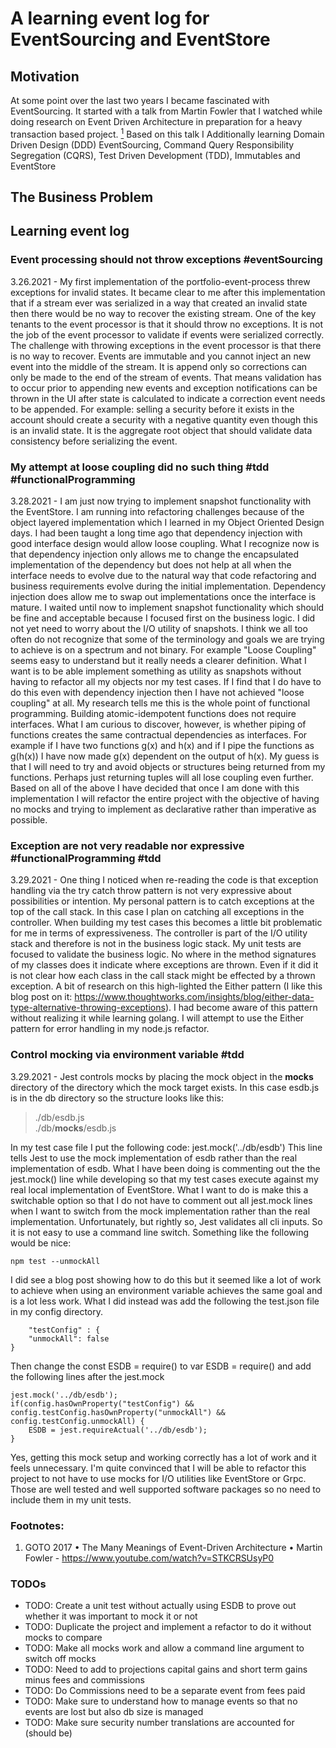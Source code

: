 # A learning event log for EventSourcing and EventStore
## Motivation
At some point over the last two years I became fascinated with EventSourcing.  It started with a talk from Martin Fowler that I watched while doing research on Event Driven Architecture in preparation for a heavy transaction based project. [<sup>1</sup>](#footnotes) Based on this talk I 
 Additionally learning Domain Driven Design (DDD) EventSourcing, Command Query Responsibility Segregation (CQRS), Test Driven Development (TDD), Immutables and EventStore


## The Business Problem

## Learning event log

### Event processing should not throw exceptions #eventSourcing
3.26.2021 -  My first implementation of the portfolio-event-process threw exceptions for invalid states.  It became clear to me after this implementation that if a stream ever was serialized in a way that created an invalid state then there would be no way to recover the existing stream.  One of the key tenants to the event processor is that it should throw no exceptions.  It is not the job of the event processor to validate if events were serialized correctly. The challenge with throwing exceptions in the event processor is that there is no way to recover.  Events are immutable and you cannot inject an new event into the middle of the stream.  It is append only so corrections can only be made to the end of the stream of events.  That means validation has to occur prior to appending new events and exception notifications can be thrown in the UI after state is calculated to indicate a correction event needs to be appended.  For example: selling a security before it exists in the account should create a security with a negative quantity even though this is an invalid state.  It is the aggregate root object that should validate data consistency before serializing the event. 

### My attempt at loose coupling did no such thing #tdd #functionalProgramming
3.28.2021 - I am just now trying to implement snapshot functionality with the EventStore.  I am running into refactoring challenges because of the object layered implementation which I learned in my Object Oriented Design days.  I had been taught a long time ago that dependency injection with good interface design would allow loose coupling.  What I recognize now is that dependency injection only allows me to change the encapsulated implementation of the dependency but does not help at all when the interface needs to evolve due to the natural way that code refactoring and business requirements evolve during the initial implementation.  Dependency injection does allow me to swap out implementations once the interface is mature.  I waited until now to implement snapshot functionality which should be fine and acceptable because I focused first on the business logic.  I did not yet need to worry about the I/O utility of snapshots.  I think we all too often do not recognize that some of the terminology and goals we are trying to achieve is on a spectrum and not binary.  For example "Loose Coupling" seems easy to understand but it really needs a clearer definition.  What I want is to be able implement something as utility as snapshots without having to refactor all my objects nor my test cases.  If I find that I do have to do this even with dependency injection then I have not achieved "loose coupling" at all.  My research tells me this is the whole point of functional programming.  Building atomic-idempotent functions does not require interfaces.  What I am curious to discover, however, is whether piping of functions creates the same contractual dependencies as interfaces.  For example if I have two functions g(x) and h(x) and if I pipe the functions as g(h(x)) I have now made g(x) dependent on the output of h(x).  My guess is that I will need to try and avoid objects or structures being returned from my functions.  Perhaps just returning tuples will all lose coupling even further.  Based on all of the above I have decided that once I am done with this implementation I will refactor the entire project with the objective of having no mocks and trying to implement as declarative rather than imperative as possible.

### Exception are not very readable nor expressive #functionalProgramming #tdd
3.29.2021 - One thing I noticed when re-reading the code is that exception handling via the try catch throw pattern is not very expressive about possibilities or intention.  My personal pattern is to catch exceptions at the top of the call stack.  In this case I plan on catching all exceptions in the controller.  When building my test cases this becomes a little bit problematic for me in terms of expressiveness.  The controller is part of the I/O utility stack and therefore is not in the business logic stack.  My unit tests are focused to validate the business logic.  No where in the method signatures of my classes does it indicate where exceptions are thrown.  Even if it did it is not clear how each class in the call stack might be effected by a thrown exception.  A bit of research on this high-lighted the Either pattern (I like this blog post on it: https://www.thoughtworks.com/insights/blog/either-data-type-alternative-throwing-exceptions).  I had become aware of this pattern without realizing it while learning golang. I will attempt to use the Either pattern for error handling in my node.js refactor.

### Control mocking via environment variable #tdd
3.29.2021 - Jest controls mocks by placing the mock object in the __mocks__ directory of the directory which the mock target exists.  In this case esdb.js is in the db directory so the structure looks like this:

> ./db/esdb.js<br>
> ./db/__mocks__/esdb.js

In my test case file I put the following code:
    jest.mock('../db/esdb')
This line tells Jest to use the mock implementation of esdb rather than the real implementation of esdb.  What I have been doing is commenting out the the jest.mock() line while developing so that my test cases execute against my real local implementation of EventStore. What I want to do is make this a switchable option so that I do not have to comment out all jest.mock lines when I want to switch from the mock implementation rather than the real implementation.  Unfortunately, but rightly so, Jest validates all cli inputs.  So it is not easy to use a command line switch.  Something like the following would be nice:

    npm test --unmockAll

I did see a blog post showing how to do this but it seemed like a lot of work to achieve when using an environment variable achieves the same goal and is a lot less work.  What I did instead was add the following the test.json file in my config directory.

        "testConfig" : {
        "unmockAll": false
    }

Then change the const ESDB = require() to var ESDB = require() and add the following lines after the jest.mock
    
    jest.mock('../db/esdb');
    if(config.hasOwnProperty("testConfig") && config.testConfig.hasOwnProperty("unmockAll") && config.testConfig.unmockAll) {
        ESDB = jest.requireActual('../db/esdb');
    }

Yes, getting this mock setup and working correctly has a lot of work and it feels unnecessary.  I'm quite convinced that I will be able to refactor this project to not have to use mocks for I/O utilities like EventStore or Grpc.  Those are well tested and well supported software packages so no need to include them in my unit tests.

### <a name="footnotes"></a>Footnotes:
1. GOTO 2017 • The Many Meanings of Event-Driven Architecture • Martin Fowler - https://www.youtube.com/watch?v=STKCRSUsyP0

### TODOs
* TODO:  Create a unit test without actually using ESDB to prove out whether it was important to mock it or not
* TODO:  Duplicate the project and implement a refactor to do it without mocks to compare
* TODO:  Make all mocks work and allow a command line argument to switch off mocks
* TODO:  Need to add to projections capital gains and short term gains minus fees and commissions
* TODO:  Do Commissions need to be a separate event from fees paid
* TODO:  Make sure to understand how to manage events so that no events are lost but also db size is managed
* TODO:  Make sure security number translations are accounted for (should be)